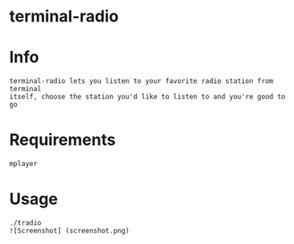 # terminal-radio

Info
====================
	terminal-radio lets you listen to your favorite radio station from terminal
	itself, choose the station you'd like to listen to and you're good to go
	
Requirements
====================
	mplayer

Usage
====================
	./tradio
	![Screenshot] (screenshot.png)
